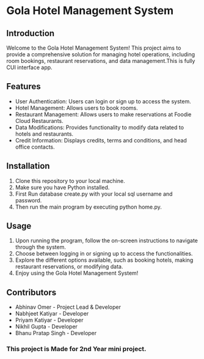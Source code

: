 # Gola Hotel Management System
## Introduction
Welcome to the Gola Hotel Management System! This project aims to provide a comprehensive solution for managing hotel operations, including room bookings, restaurant reservations, and data management.This is fully CUI interface app.

## Features
- User Authentication: Users can login or sign up to access the system.
- Hotel Management: Allows users to book rooms.
- Restaurant Management: Allows users to make reservations at Foodie Cloud Restaurants.
- Data Modifications: Provides functionality to modify data related to hotels and restaurants.
- Credit Information: Displays credits, terms and conditions, and head office contacts.

## Installation
1. Clone this repository to your local machine.
2. Make sure you have Python installed.
3. First Run database create.py with your local sql username and password.
4. Then run the main program by executing python home.py.

## Usage
1. Upon running the program, follow the on-screen instructions to navigate through the system.
2. Choose between logging in or signing up to access the functionalities.
3. Explore the different options available, such as booking hotels, making restaurant reservations, or modifying data.
4. Enjoy using the Gola Hotel Management System!

## Contributors
- Abhinav Omer - Project Lead & Developer
- Nabhjeet Katiyar - Developer
- Priyam Katiyar - Developer
- Nikhil Gupta - Developer
- Bhanu Pratap Singh - Developer

### This project is Made for 2nd Year mini project.
